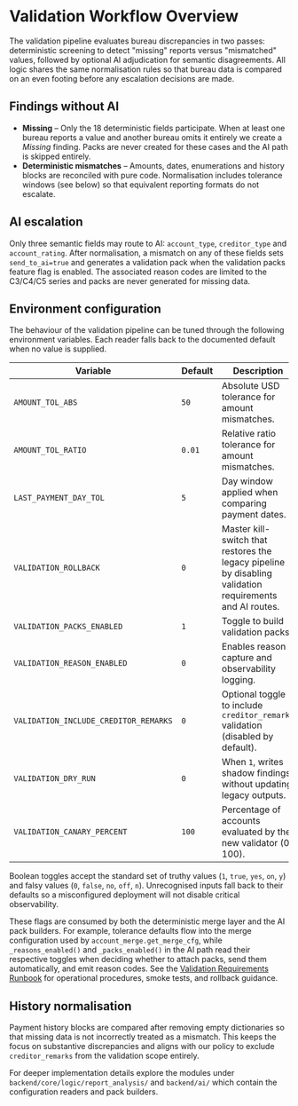 # Validation Workflow Overview

The validation pipeline evaluates bureau discrepancies in two passes: deterministic
screening to detect "missing" reports versus "mismatched" values, followed by
optional AI adjudication for semantic disagreements. All logic shares the same
normalisation rules so that bureau data is compared on an even footing before
any escalation decisions are made.

## Findings without AI

* **Missing** – Only the 18 deterministic fields participate. When at least one
  bureau reports a value and another bureau omits it entirely we create a
  *Missing* finding. Packs are never created for these cases and the AI path is
  skipped entirely.
* **Deterministic mismatches** – Amounts, dates, enumerations and history blocks
  are reconciled with pure code. Normalisation includes tolerance windows (see
  below) so that equivalent reporting formats do not escalate.

## AI escalation

Only three semantic fields may route to AI: `account_type`, `creditor_type` and
`account_rating`. After normalisation, a mismatch on any of these fields sets
`send_to_ai=true` and generates a validation pack when the validation packs
feature flag is enabled. The associated reason codes are limited to the C3/C4/C5
series and packs are never generated for missing data.

## Environment configuration

The behaviour of the validation pipeline can be tuned through the following
environment variables. Each reader falls back to the documented default when no
value is supplied.

| Variable | Default | Description |
| --- | --- | --- |
| `AMOUNT_TOL_ABS` | `50` | Absolute USD tolerance for amount mismatches. |
| `AMOUNT_TOL_RATIO` | `0.01` | Relative ratio tolerance for amount mismatches. |
| `LAST_PAYMENT_DAY_TOL` | `5` | Day window applied when comparing payment dates. |
| `VALIDATION_ROLLBACK` | `0` | Master kill-switch that restores the legacy pipeline by disabling validation requirements and AI routes. |
| `VALIDATION_PACKS_ENABLED` | `1` | Toggle to build validation packs. |
| `VALIDATION_REASON_ENABLED` | `0` | Enables reason capture and observability logging. |
| `VALIDATION_INCLUDE_CREDITOR_REMARKS` | `0` | Optional toggle to include `creditor_remarks` validation (disabled by default). |
| `VALIDATION_DRY_RUN` | `0` | When `1`, writes shadow findings without updating legacy outputs. |
| `VALIDATION_CANARY_PERCENT` | `100` | Percentage of accounts evaluated by the new validator (0–100). |

Boolean toggles accept the standard set of truthy values (`1`, `true`, `yes`,
`on`, `y`) and falsy values (`0`, `false`, `no`, `off`, `n`). Unrecognised inputs
fall back to their defaults so a misconfigured deployment will not disable
critical observability.

These flags are consumed by both the deterministic merge layer and the AI pack
builders. For example, tolerance defaults flow into the merge configuration used
by `account_merge.get_merge_cfg`, while `_reasons_enabled()` and
`_packs_enabled()` in the AI path read their respective toggles when deciding
whether to attach packs, send them automatically, and emit reason codes. See the
[Validation Requirements Runbook](./VALIDATION_RUNBOOK.md) for operational
procedures, smoke tests, and rollback guidance.

## History normalisation

Payment history blocks are compared after removing empty dictionaries so that
missing data is not incorrectly treated as a mismatch. This keeps the focus on
substantive discrepancies and aligns with our policy to exclude `creditor_remarks`
from the validation scope entirely.

For deeper implementation details explore the modules under
`backend/core/logic/report_analysis/` and `backend/ai/` which contain the
configuration readers and pack builders.
